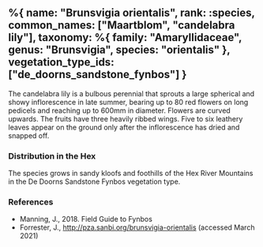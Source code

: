 %{
    name: "Brunsvigia orientalis",
    rank: :species,
    common_names: ["Maartblom", "candelabra lily"],
    taxonomy: %{
        family: "Amaryllidaceae",
        genus: "Brunsvigia",
        species: "orientalis"
    },
    vegetation_type_ids: ["de_doorns_sandstone_fynbos"]
}
---

The candelabra lily is a bulbous perennial that sprouts a large spherical and showy inflorescence in late summer, bearing up to 80 red flowers on long pedicels and reaching up to 600mm in diameter. Flowers are curved upwards. The fruits have three heavily ribbed wings. Five to six leathery leaves appear on the ground only after the inflorescence has dried and snapped off.

<!-- read more -->

### Distribution in the Hex

The species grows in sandy kloofs and foothills of the Hex River Mountains in the De Doorns Sandstone Fynbos vegetation type.

### References

* Manning, J., 2018. Field Guide to Fynbos
* Forrester, J., http://pza.sanbi.org/brunsvigia-orientalis (accessed March 2021)